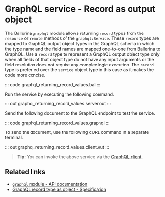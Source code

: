 # GraphQL service - Record as output object

The Ballerina `graphql` module allows returning `record` types from the `resource` or `remote` methods of the `graphql:Service`. These `record` types are mapped to GraphQL output object types in the GraphQL schema in which the type name and the field names are mapped one-to-one from Ballerina to GraphQL. Use a `record` type to represent a GraphQL output object type only when all fields of that object type do not have any input arguments or the field resolution does not require any complex logic execution. The `record` type is preferred over the `service` object type in this case as it makes the code more concise.

::: code graphql_returning_record_values.bal :::

Run the service by executing the following command.

::: out graphql_returning_record_values.server.out :::

Send the following document to the GraphQL endpoint to test the service.

::: code graphql_returning_record_values.graphql :::

To send the document, use the following cURL command in a separate terminal.

::: out graphql_returning_record_values.client.out :::

>**Tip:** You can invoke the above service via the [GraphQL client](/learn/by-example/graphql-client-query-endpoint/).

## Related links
- [`graphql` module - API documentation](https://lib.ballerina.io/ballerina/graphql/latest)
- [GraphQL record type as object - Specification](/spec/graphql/#421-record-type-as-object)

